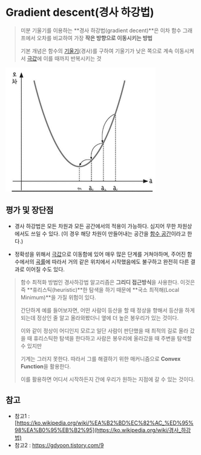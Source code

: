 # Gradient descent(경사 하강법)

> 미분 기울기를 이용하는 **경사 하강법(gradient decent)**은 이차 함수 그래프에서 오차를 비교하여 가장 **작은 방향으로 이동시키는 방법**
>
> 기본 개념은 함수의 [기울기](https://ko.wikipedia.org/wiki/기울기_(벡터))(경사)를 구하여 기울기가 낮은 쪽으로 계속 이동시켜서 [극값](https://ko.wikipedia.org/wiki/극값)에 이를 때까지 반복시키는 것

![gradient_descent](images/gradient_descent.png)

## 평가 및 장단점

- 경사 하강법은 모든 차원과 모든 공간에서의 적용이 가능하다. 심지어 무한 차원상에서도 쓰일 수 있다. (이 경우 해당 차원이 만들어내는 공간을 [함수 공간](https://ko.wikipedia.org/wiki/함수_공간)이라고 한다.)

- 정확성을 위해서 [극값](https://ko.wikipedia.org/wiki/극값)으로 이동함에 있어 매우 많은 단계를 거쳐야하며, 주어진 함수에서의 [곡률](https://ko.wikipedia.org/wiki/곡률)에 따라서 거의 같은 위치에서 시작했음에도 불구하고 완전히 다른 결과로 이어질 수도 있다.

> 함수 최적화 방법인 경사하강법 알고리즘은 **그리디 접근방식**을 사용한다. 이것은 즉 **휴리스틱(heuristic)**한 탐색을 하기 때문에 **국소 최적해(Local Minimum)**을 가질 위험이 있다.
>
> 간단하게 예를 들어보자면,  어떤 사람이 등산을 할 때 정상을 향해서 등산을 하게 되는데 정상인 줄 알고 올라와봤더니 옆에 더 높은 봉우리가 있는 것이다.
>
> 이와 같이 정상이 어디인지 모르고 일단 사람이 판단했을 때 최적의 길로 올라 갔을 때 휴리스틱한 탐색을 한다하고 사람은 봉우리에 올라갔을 때 주변을 탐색할 수 있지만
>
> 기계는 그러지 못한다. 따라서 그를 해결하기 위한 매커니즘으로 **Convex Function**을 활용한다. 
>
> 이를 활용하면 어디서 시작하든지 간에 우리가 원하는 지점에 갈 수 있는 것이다. 







## 참고

- 참고1 : [https://ko.wikipedia.org/wiki/%EA%B2%BD%EC%82%AC_%ED%95%98%EA%B0%95%EB%B2%95](https://ko.wikipedia.org/wiki/경사_하강법)
- 참고2 : https://gdyoon.tistory.com/9